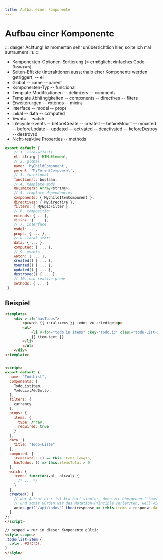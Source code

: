 ```yaml
---
title: Aufbau einer Komponente
---
```


# Aufbau einer Komponente

::: danger Achtung!
Ist momentan sehr unübersichtlich hier, sollte ich mal aufräumen! :'D
:::

- Komponenten-Optionen-Sortierung (= ermöglicht einfaches Code-Browsen)
- Seiten-Effekte (Interaktionen ausserhalb einer Komponente werden getriggert) -- el
- Global -- name -- parent
- Komponenten-Typ -- functional
- Template-Modifikationen -- delimiters -- comments
- Template Abhängigkeiten -- components -- directives -- filters
- Erweiterungen -- extends -- mixins
- Interface -- model -- props
- Lokal -- data -- computed
- Events -- watch
- Lifecycle-Events -- beforeCreate -- created -- beforeMount -- mounted -- beforeUpdate -- updated -- activated -- deactivated -- beforeDestroy -- destroyed
- Nicht-reaktive Properties -- methods

```js
export default {
	// 1. side-effects
	el: string | HTMLElement,
	// 2. global
	name: 'MyChildComponent',
	parent: 'MyParentComponent',
	// 3. functional
	functional: boolean,
	// 4. template mods
	delimiters: Array<string>,
	// 5. template dependencies
	components: { MyChildItemComponent },
	directives: { MyDirective },
	filters: { MyEpicFilter },
	// 6. composition
	extends: { .. },
	mixins: { ... },
	// 7. interface
	model: ...,
	props: { ... },
	// 8. local state
	data: { ... },
	computed: { ... },
	// 9. events
	watch: { ... },
	created() { ... },
	mounted() { ... },
	updated() { ... },
	destroyed() { ... },
	// 10. non reative props
	methods: { ... }
 }
 ```

## Beispiel

```html
<template>
    <div v-if="hasTodos">
        <p>Noch {{ totalItems }} Todos zu erledigen<p>
        <ul>
            <li v-for="todo in items" :key="todo.id" class="todo-list-item">
            {{ item.text }}
        </li>
        </ul>
    </div>
</template>


<script>
export default {
  name: "TodoList",
  components: {
    TodoListItem,
    TodoListAddButton
  },
  filters: {
    currency
  },
  props: {
    items: {
      type: Array,
      required: true
    }
  },
  data: {
    title: "Todo-Liste"
  },
  computed: {
    itemsTotal: () => this.items.length,
    hasTodos: () => this.itemsTotal > 0
  },
  watch: {
    items: function(val, oldVal) {
      /* ... */
    }
  },
  created() {
    // der Aufruf hier ist btw hart sinnlos, denn wir übergeben "items" schon als prop eines Parents
    // und somit würden wir das Mutation-Principle verletzten, weil wir eine Property direkt modifieren!
    axios.get("/api/todos").then(response => (this.items = response.data));
  }
};
</script>

// scoped = nur in dieser Komponente gültig
<style scoped>
.todo-list-item {
  color: #3f3f3f;
}
</style>
```